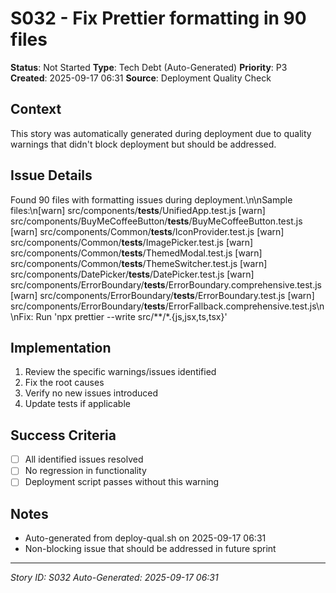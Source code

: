# S032 - Fix Prettier formatting in 90 files

**Status**: Not Started
**Type**: Tech Debt (Auto-Generated)
**Priority**: P3
**Created**: 2025-09-17 06:31
**Source**: Deployment Quality Check

## Context
This story was automatically generated during deployment due to quality warnings that didn't block deployment but should be addressed.

## Issue Details
Found 90 files with formatting issues during deployment.\n\nSample files:\n[warn] src/components/__tests__/UnifiedApp.test.js
[warn] src/components/BuyMeCoffeeButton/__tests__/BuyMeCoffeeButton.test.js
[warn] src/components/Common/__tests__/IconProvider.test.js
[warn] src/components/Common/__tests__/ImagePicker.test.js
[warn] src/components/Common/__tests__/ThemedModal.test.js
[warn] src/components/Common/__tests__/ThemeSwitcher.test.js
[warn] src/components/DatePicker/__tests__/DatePicker.test.js
[warn] src/components/ErrorBoundary/__tests__/ErrorBoundary.comprehensive.test.js
[warn] src/components/ErrorBoundary/__tests__/ErrorBoundary.test.js
[warn] src/components/ErrorBoundary/__tests__/ErrorFallback.comprehensive.test.js\n\nFix: Run 'npx prettier --write src/**/*.{js,jsx,ts,tsx}'

## Implementation
1. Review the specific warnings/issues identified
2. Fix the root causes
3. Verify no new issues introduced
4. Update tests if applicable

## Success Criteria
- [ ] All identified issues resolved
- [ ] No regression in functionality
- [ ] Deployment script passes without this warning

## Notes
- Auto-generated from deploy-qual.sh on 2025-09-17 06:31
- Non-blocking issue that should be addressed in future sprint

---
*Story ID: S032*
*Auto-Generated: 2025-09-17 06:31*
